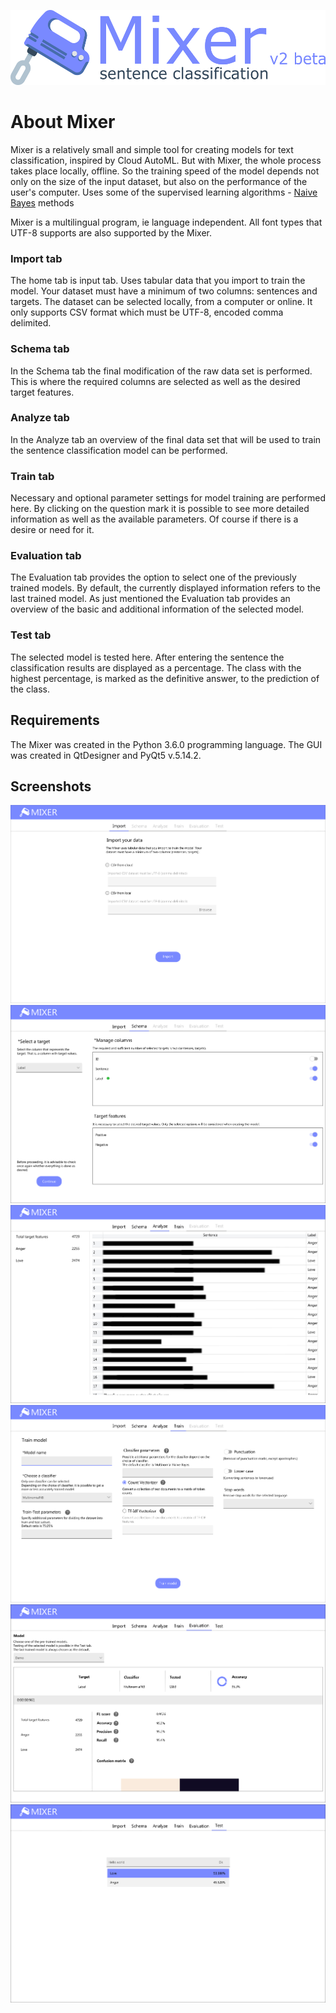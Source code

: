 <p align="center">
  <img height="120" src="https://raw.githubusercontent.com/user0706/Mixer-v2/master/Ignore/Logo_v2_beta.png">
</p>

# About Mixer

Mixer is a relatively small and simple tool for creating models for text classification, inspired by Cloud AutoML. But with Mixer, the whole process takes place locally, offline. So the training speed of the model depends not only on the size of the input dataset, but also on the performance of the user's computer. Uses some of the supervised learning algorithms - [Naive Bayes](https://scikit-learn.org/stable/modules/naive_bayes.html) methods

Mixer is a multilingual program, ie language independent. All font types that UTF-8 supports are also supported by the Mixer.
### Import tab
The home tab is input tab. Uses tabular data that you import to train the model. Your dataset must have a minimum of two columns: sentences and targets. The dataset can be selected locally, from a computer or online. It only supports CSV format which must be UTF-8, encoded comma delimited.
### Schema tab
In the Schema tab the final modification of the raw data set is performed. This is where the required columns are selected as well as the desired target features.
### Analyze tab
In the Analyze tab an overview of the final data set that will be used to train the sentence classification model can be performed. 
### Train tab
Necessary and optional parameter settings for model training are performed here. By clicking on the question mark it is possible to see more detailed information as well as the available parameters. Of course if there is a desire or need for it.
### Evaluation tab
The Evaluation tab provides the option to select one of the previously trained models. By default, the currently displayed information refers to the last trained model.
As just mentioned the Evaluation tab provides an overview of the basic and additional information of the selected model.
### Test tab
The selected model is tested here. After entering the sentence the classification results are displayed as a percentage. The class with the highest percentage, is marked as the definitive answer, to the prediction of the class. 

## Requirements
The Mixer was created in the Python 3.6.0 programming language. The GUI was created in QtDesigner and PyQt5 v.5.14.2.

## Screenshots
![](https://raw.githubusercontent.com/user0706/Mixer-v2/master/Ignore/Import.png)
![](https://raw.githubusercontent.com/user0706/Mixer-v2/master/Ignore/Schema.png)
![](https://raw.githubusercontent.com/user0706/Mixer-v2/master/Ignore/Analyze.png)
![](https://raw.githubusercontent.com/user0706/Mixer-v2/master/Ignore/Train.png)
![](https://raw.githubusercontent.com/user0706/Mixer-v2/master/Ignore/Evaluation.png)
![](https://raw.githubusercontent.com/user0706/Mixer-v2/master/Ignore/Test.png)

